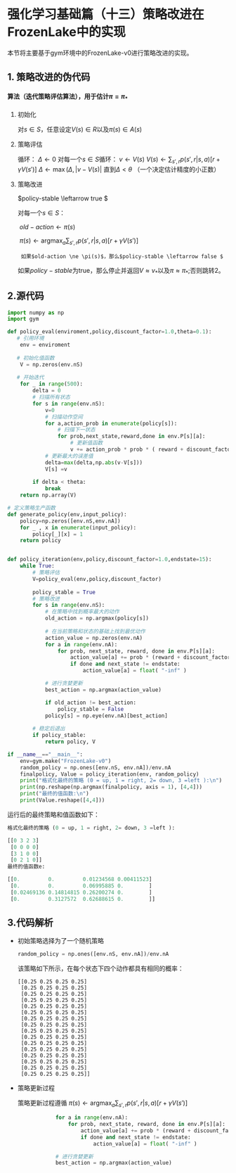 # 强化学习基础篇（十三）策略改进在FrozenLake中的实现

本节将主要基于gym环境中的FrozenLake-v0进行策略改进的实现。

## 1. 策略改进的伪代码

#### 算法（迭代策略评估算法），用于估计$\pi = \pi_*$

1. 初始化

   对$s \in S$，任意设定$V(s) \in R$以及$\pi(s) \in A(s)$

2. 策略评估

   循环：
           $\Delta \leftarrow 0$ 
         对每一个$s \in S$循环：
               $v \leftarrow V(s)$
              $V(s) \leftarrow \sum_{s',r}p(s',r|s,a)[r+\gamma V(s')]$
              $\Delta \leftarrow \max(\Delta,| v - V(s) |$
   直到$\Delta < \theta$ （一个决定估计精度的小正数）

3. 策略改进

   $policy-stable \leftarrow true $

   对每一个$s \in S$：

   ​	$old-action \leftarrow \pi(s)$

   ​    $\pi(s) \leftarrow \mathop{argmax}_a \sum_{s',r}p(s',r|s,a)[r+\gamma V(s')]$

    	如果$old-action \ne \pi(s)$，那么$policy-stable \leftarrow false $

   如果$policy-stable$为true，那么停止并返回$V \approx v_*$以及$\pi \approx \pi_*$;否则跳转2。

## 2.源代码

```python
import numpy as np
import gym

def policy_eval(enviroment,policy,discount_factor=1.0,theta=0.1):   
   # 引用环境
    env = enviroment
   
   # 初始化值函数
    V = np.zeros(env.nS)
   
   # 开始迭代
    for _ in range(500):
        delta = 0
        # 扫描所有状态
        for s in range(env.nS):
            v=0
            # 扫描动作空间
            for a,action_prob in enumerate(policy[s]):
                # 扫描下一状态
                for prob,next_state,reward,done in env.P[s][a]:
                    # 更新值函数
                    v += action_prob * prob * ( reward + discount_factor * V[next_state])
            # 更新最大的误差值
            delta=max(delta,np.abs(v-V[s]))
            V[s] =v
        
        if delta < theta:
            break
    return np.array(V)

# 定义策略生产函数
def generate_policy(env,input_policy):
    policy=np.zeros([env.nS,env.nA])
    for _ , x in enumerate(input_policy):
        policy[_][x] = 1
    return policy


def policy_iteration(env,policy,discount_factor=1.0,endstate=15):
    while True:
        # 策略评估
        V=policy_eval(env,policy,discount_factor)
       
        policy_stable = True
        # 策略改进
        for s in range(env.nS):
            # 在策略中找到概率最大的动作
            old_action = np.argmax(policy[s])
            
            # 在当前策略和状态的基础上找到最优动作
            action_value = np.zeros(env.nA)
            for a in range(env.nA):
                for prob, next_state, reward, done in env.P[s][a]:
                    action_value[a] += prob * (reward + discount_factor * V[next_state])
                    if done and next_state != endstate:
                        action_value[a] = float( "-inf" )

            # 进行贪婪更新
            best_action = np.argmax(action_value)

            if old_action != best_action:
                policy_stable = False
            policy[s] = np.eye(env.nA)[best_action]
        
        # 稳定后退出
        if policy_stable:
            return policy, V

if __name__=="__main__":
    env=gym.make("FrozenLake-v0")
    random_policy = np.ones([env.nS, env.nA])/env.nA
    finalpolicy, Value = policy_iteration(env, random_policy)
    print("格式化最终的策略 (0 = up, 1 = right, 2= down, 3 =left ):\n")
    print(np.reshape(np.argmax(finalpolicy, axis = 1), [4,4]))
    print("最终的值函数:\n")
    print(Value.reshape([4,4]))

```

运行后的最终策略和值函数如下：

```python
格式化最终的策略 (0 = up, 1 = right, 2= down, 3 =left ):

[[0 3 2 3]
 [0 0 0 0]
 [3 1 0 0]
 [0 2 1 0]]
最终的值函数e:

[[0.         0.         0.01234568 0.00411523]
 [0.         0.         0.06995885 0.        ]
 [0.02469136 0.14814815 0.26200274 0.        ]
 [0.         0.3127572  0.62688615 0.        ]]
```



## 3.代码解析

* 初始策略选择为了一个随机策略

  ```python
  random_policy = np.ones([env.nS, env.nA])/env.nA
  ```

  该策略如下所示，在每个状态下四个动作都具有相同的概率：

  ```
  [[0.25 0.25 0.25 0.25]
   [0.25 0.25 0.25 0.25]
   [0.25 0.25 0.25 0.25]
   [0.25 0.25 0.25 0.25]
   [0.25 0.25 0.25 0.25]
   [0.25 0.25 0.25 0.25]
   [0.25 0.25 0.25 0.25]
   [0.25 0.25 0.25 0.25]
   [0.25 0.25 0.25 0.25]
   [0.25 0.25 0.25 0.25]
   [0.25 0.25 0.25 0.25]
   [0.25 0.25 0.25 0.25]
   [0.25 0.25 0.25 0.25]
   [0.25 0.25 0.25 0.25]
   [0.25 0.25 0.25 0.25]
   [0.25 0.25 0.25 0.25]]
  ```

* 策略更新过程

  策略更新过程遵循  $\pi(s) \leftarrow \mathop{argmax}_a \sum_{s',r}p(s',r|s,a)[r+\gamma V(s')]$

  ```python
              for a in range(env.nA):
                  for prob, next_state, reward, done in env.P[s][a]:
                      action_value[a] += prob * (reward + discount_factor * V[next_state])
                      if done and next_state != endstate:
                          action_value[a] = float( "-inf" )
  
              # 进行贪婪更新
              best_action = np.argmax(action_value)
  ```

  

